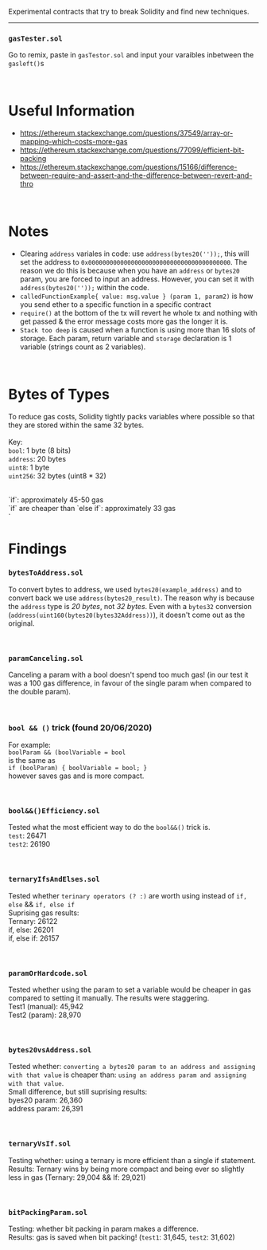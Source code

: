 Experimental contracts that try to break Solidity and find new techniques.

----

### `gasTester.sol`
Go to remix, paste in `gasTestor.sol` and input your varaibles inbetween the `gasleft()`s

<br />

# Useful Information
- https://ethereum.stackexchange.com/questions/37549/array-or-mapping-which-costs-more-gas
- https://ethereum.stackexchange.com/questions/77099/efficient-bit-packing
- https://ethereum.stackexchange.com/questions/15166/difference-between-require-and-assert-and-the-difference-between-revert-and-thro

<br />

# Notes
- Clearing `address` variales in code: use `address(bytes20(''));`, this will set the address to `0x0000000000000000000000000000000000000000`. The reason we do this is because when you have an `address` or `bytes20` param, you are forced to input an address. However, you can set it with `address(bytes20(''));` within the code.
- `calledFunctionExample{ value: msg.value } (param 1, param2)` is how you send ether to a specific function in a specific contract
- `require()` at the bottom of the tx will revert he whole tx and nothing with get passed & the error message costs more gas the longer it is.
- `Stack too deep` is caused when a function is using more than 16 slots of storage. Each param, return variable and `storage` declaration is 1 variable (strings count as 2 variables).

<br />

# Bytes of Types
To reduce gas costs, Solidity tightly packs variables where possible so that they are stored within the same 32 bytes. <br/>
<br />
Key: <br />
`bool`: 1 byte (8 bits) <br />
`address`: 20 bytes <br />
`uint8`: 1 byte <br />
`uint256`: 32 bytes (uint8 * 32) <br />

<br />
`if`: approximately 45-50 gas <br />
`if` are cheaper than `else if`: approximately 33 gas <br />
`

# Findings
### `bytesToAddress.sol`
To convert bytes to address, we used `bytes20(example_address)` and to convert back we use `address(bytes20_result)`. The reason why is because the `address` type is *20 bytes*, not *32 bytes*. Even with a `bytes32` conversion (`address(uint160(bytes20(bytes32Address))`), it doesn't come out as the original.

<br />

### `paramCanceling.sol`
Canceling a param with a bool doesn't spend too much gas! (in our test it was a 100 gas difference, in favour of the single param when compared to the double param).

<br />

### `bool && ()` trick (found 20/06/2020)
For example: <br />
`boolParam && (boolVariable = bool` <br />
is the same as <br />
`if (boolParam) {
    boolVariable = bool;
}`<br />
however saves gas and is more compact. <br />

<br />

### `bool&&()Efficiency.sol`
Tested what the most efficient way to do the `bool&&()` trick is.<br />
`test`: 26471<br />
`test2`: 26190<br />

<br />

### `ternaryIfsAndElses.sol`
Tested whether `terinary operators (? :)` are worth using instead of `if, else` && `if, else if` <br />
Suprising gas results:<br />
    Ternary: 26122<br />
    if, else: 26201<br />
    if, else if: 26157
    
<br />

### `paramOrHardcode.sol`
Tested whether using the param to set a variable would be cheaper in gas compared to setting it manually. The results were staggering. <br />
Test1 (manual): 45,942 <br />
Test2 (param): 28,970 <br />

<br />

### `bytes20vsAddress.sol`
Tested whether: `converting a bytes20 param to an address and assigning with that value` is cheaper than: `using an address param and assigning with that value`.
<br/>
Small difference, but still suprising results: <br />
byes20 param: 26,360 <br />
address param: 26,391 <br />

<br />

### `ternaryVsIf.sol`
Testing whether: using a ternary is more efficient than a single if statement. <br />
Results: Ternary wins by being more compact and being ever so slightly less in gas (Ternary: 29,004 && If: 29,021) <br />

<br />

### `bitPackingParam.sol`
Testing: whether bit packing in param makes a difference. <br />
Results: gas is saved when bit packing! (`test1`: 31,645, `test2`: 31,602) <br />

<br />

